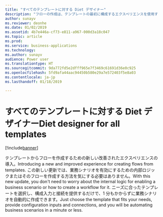 ```yaml
---
title: "すべてのテンプレートに対する Diet デザイナー"
description: "フローの作成は、テンプレートの最初に構成するエクスペリエンスを使用するととても簡単です。ユーザーは、必要なパラメーターを指定して実行するだけです。"
author: sunayv
ms.reviewer: deonhe
ms.date: 01/02/2019
ms.assetid: 4b7e446a-cf73-e811-a967-000d3a18c047
ms.topic: article
ms.prod: 
ms.service: business-applications
ms.technology: 
ms.author: sunayv
audience: Power user
ms.translationtype: HT
ms.sourcegitcommit: 9da772fd5e2dfff965e7f3469c61691d36e0c925
ms.openlocfilehash: 5fd9afa44aac94450b580e29a7e572403f5e8a03
ms.contentlocale: ja-jp
ms.lasthandoff: 01/18/2019

---
```

# <a name="diet-designer-for-all-templates"></a><span data-ttu-id="2ceeb-103">すべてのテンプレートに対する Diet デザイナー</span><span class="sxs-lookup"><span data-stu-id="2ceeb-103">Diet designer for all templates</span></span>


[!include[banner](../../includes/banner.md)]

<span data-ttu-id="2ceeb-104">テンプレートからフローを作成するための新しい改善されたエクスペリエンスの導入。</span><span class="sxs-lookup"><span data-stu-id="2ceeb-104">Introducing a new and improved experience for creating flows from templates.</span></span> <span data-ttu-id="2ceeb-105">この新しい更新では、業務シナリオを有効にするための内部ロジックまたはそのフローを作成する方法を気にする必要はありません。</span><span class="sxs-lookup"><span data-stu-id="2ceeb-105">With this new update, you don't need to worry about the internal logic for enabling a business scenario or how to create a workflow for it.</span></span> <span data-ttu-id="2ceeb-106">ニーズに合ったテンプレートを選択し、構成入力と接続を提供するだけで、1 分もかからずに業務シナリオを自動的に作成できます。</span><span class="sxs-lookup"><span data-stu-id="2ceeb-106">Just choose the template that fits your needs, provide configuration inputs and connections, and you will be automating business scenarios in a minute or less.</span></span>

